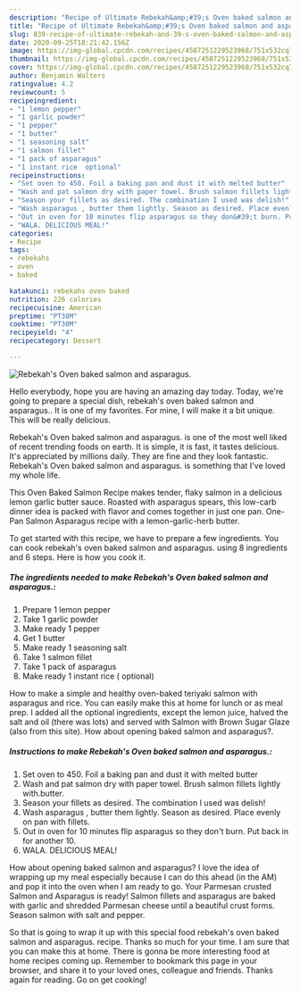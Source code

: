 ```yaml
---
description: "Recipe of Ultimate Rebekah&amp;#39;s Oven baked salmon and asparagus."
title: "Recipe of Ultimate Rebekah&amp;#39;s Oven baked salmon and asparagus."
slug: 839-recipe-of-ultimate-rebekah-and-39-s-oven-baked-salmon-and-asparagus
date: 2020-09-25T18:21:42.156Z
image: https://img-global.cpcdn.com/recipes/4587251229523968/751x532cq70/rebekahs-oven-baked-salmon-and-asparagus-recipe-main-photo.jpg
thumbnail: https://img-global.cpcdn.com/recipes/4587251229523968/751x532cq70/rebekahs-oven-baked-salmon-and-asparagus-recipe-main-photo.jpg
cover: https://img-global.cpcdn.com/recipes/4587251229523968/751x532cq70/rebekahs-oven-baked-salmon-and-asparagus-recipe-main-photo.jpg
author: Benjamin Walters
ratingvalue: 4.2
reviewcount: 5
recipeingredient:
- "1 lemon pepper"
- "1 garlic powder"
- "1 pepper"
- "1 butter"
- "1 seasoning salt"
- "1 salmon fillet"
- "1 pack of asparagus"
- "1 instant rice  optional"
recipeinstructions:
- "Set oven to 450. Foil a baking pan and dust it with melted butter"
- "Wash and pat salmon dry with paper towel. Brush salmon fillets lightly with.butter."
- "Season your fillets as desired. The combination I used was delish!"
- "Wash asparagus , butter them lightly. Season as desired. Place evenly on pan with fillets."
- "Out in oven for 10 minutes flip asparagus so they don&#39;t burn. Put back in for another 10."
- "WALA. DELICIOUS MEAL!"
categories:
- Recipe
tags:
- rebekahs
- oven
- baked

katakunci: rebekahs oven baked 
nutrition: 226 calories
recipecuisine: American
preptime: "PT38M"
cooktime: "PT30M"
recipeyield: "4"
recipecategory: Dessert

---
```



![Rebekah&#39;s Oven baked salmon and asparagus.](https://img-global.cpcdn.com/recipes/4587251229523968/751x532cq70/rebekahs-oven-baked-salmon-and-asparagus-recipe-main-photo.jpg)

Hello everybody, hope you are having an amazing day today. Today, we're going to prepare a special dish, rebekah&#39;s oven baked salmon and asparagus.. It is one of my favorites. For mine, I will make it a bit unique. This will be really delicious.

Rebekah&#39;s Oven baked salmon and asparagus. is one of the most well liked of recent trending foods on earth. It is simple, it is fast, it tastes delicious. It's appreciated by millions daily. They are fine and they look fantastic. Rebekah&#39;s Oven baked salmon and asparagus. is something that I've loved my whole life.

This Oven Baked Salmon Recipe makes tender, flaky salmon in a delicious lemon garlic butter sauce. Roasted with asparagus spears, this low-carb dinner idea is packed with flavor and comes together in just one pan. One-Pan Salmon Asparagus recipe with a lemon-garlic-herb butter.


To get started with this recipe, we have to prepare a few ingredients. You can cook rebekah&#39;s oven baked salmon and asparagus. using 8 ingredients and 6 steps. Here is how you cook it.

<!--inarticleads1-->

##### The ingredients needed to make Rebekah&#39;s Oven baked salmon and asparagus.:

1. Prepare 1 lemon pepper
1. Take 1 garlic powder
1. Make ready 1 pepper
1. Get 1 butter
1. Make ready 1 seasoning salt
1. Take 1 salmon fillet
1. Take 1 pack of asparagus
1. Make ready 1 instant rice ( optional)


How to make a simple and healthy oven-baked teriyaki salmon with asparagus and rice. You can easily make this at home for lunch or as meal prep. I added all the optional ingredients, except the lemon juice, halved the salt and oil (there was lots) and served with Salmon with Brown Sugar Glaze (also from this site). How about opening baked salmon and asparagus?. 

<!--inarticleads2-->

##### Instructions to make Rebekah&#39;s Oven baked salmon and asparagus.:

1. Set oven to 450. Foil a baking pan and dust it with melted butter
1. Wash and pat salmon dry with paper towel. Brush salmon fillets lightly with.butter.
1. Season your fillets as desired. The combination I used was delish!
1. Wash asparagus , butter them lightly. Season as desired. Place evenly on pan with fillets.
1. Out in oven for 10 minutes flip asparagus so they don&#39;t burn. Put back in for another 10.
1. WALA. DELICIOUS MEAL!


How about opening baked salmon and asparagus? I love the idea of wrapping up my meal especially because I can do this ahead (in the AM) and pop it into the oven when I am ready to go. Your Parmesan crusted Salmon and Asparagus is ready! Salmon fillets and asparagus are baked with garlic and shredded Parmesan cheese until a beautiful crust forms. Season salmon with salt and pepper. 

So that is going to wrap it up with this special food rebekah&#39;s oven baked salmon and asparagus. recipe. Thanks so much for your time. I am sure that you can make this at home. There is gonna be more interesting food at home recipes coming up. Remember to bookmark this page in your browser, and share it to your loved ones, colleague and friends. Thanks again for reading. Go on get cooking!
